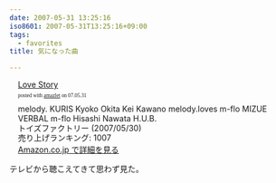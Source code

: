 ```yaml
---
date: 2007-05-31 13:25:16
iso8601: 2007-05-31T13:25:16+09:00
tags:
  - favorites
title: 気になった曲

---
```


<div class="entry-body">
  <div class="amazlet-box" style="margin-bottom:0px;">
    <div class="amazlet-image" style="float:left;"><a href="http://www.amazon.co.jp/exec/obidos/ASIN/B000P6XU3I/nqounet-22/ref=nosim/" name="amazletlink" id="amazletlink"></a></div>
    <div class="amazlet-info" style="float:left;margin-left:15px;line-height:120%">
      <div class="amazlet-name" style="margin-bottom:10px;line-height:120%"><a href="http://www.amazon.co.jp/exec/obidos/ASIN/B000P6XU3I/nqounet-22/ref=nosim/" name="amazletlink" id="amazletlink">Love Story</a>
        <div class="amazlet-powered-date" style="font-size:7pt;margin-top:5px;font-family:verdana;line-height:120%">posted with <a href="http://app.amazlet.com/amazlet/" title="Love Story">amazlet</a> on 07.05.31</div>
      </div>
      <div class="amazlet-detail">melody. KURIS Kyoko Okita Kei Kawano melody.loves m-flo MIZUE VERBAL m-flo Hisashi Nawata H.U.B. <br />トイズファクトリー (2007/05/30)<br />売り上げランキング: 1007<br /></div>
      <div class="amazlet-link" style="margin-top: 5px"><a href="http://www.amazon.co.jp/exec/obidos/ASIN/B000P6XU3I/nqounet-22/ref=nosim/" name="amazletlink" id="amazletlink">Amazon.co.jp で詳細を見る</a></div>
    </div>
    <div class="amazlet-footer" style="clear: left"></div>
  </div>

  <p>テレビから聴こえてきて思わず見た。<br /></p>
</div>
